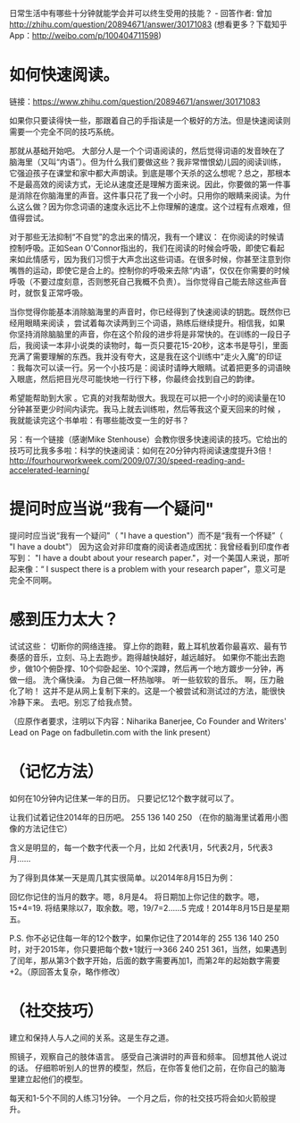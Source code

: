 日常生活中有哪些十分钟就能学会并可以终生受用的技能？ - 回答作者: 曾加 http://zhihu.com/question/20894671/answer/30171083 (想看更多？下载知乎 App：http://weibo.com/p/100404711598)

# 如何快速阅读。

链接：https://www.zhihu.com/question/20894671/answer/30171083

如果你只要读得快一些，那跟着自己的手指读是一个极好的方法。但是快速阅读则需要一个完全不同的技巧系统。

那就从基础开始吧。
大部分人是一个个词语阅读的，然后觉得词语的发音映在了脑海里（又叫“内语”）。但为什么我们要做这些？我非常憎恨幼儿园的阅读训练，它强迫孩子在课堂和家中都大声朗读。到底是哪个天杀的这么想呢？总之，那根本不是最高效的阅读方式，无论从速度还是理解方面来说。因此，你要做的第一件事是消除在你脑海里的声音。这件事只花了我一个小时。只用你的眼睛来阅读。为什么这么做？因为你念词语的速度永远比不上你理解的速度。这个过程有点艰难，但值得尝试。

对于那些无法抑制“不自觉”的念出来的情况，我有一个建议：
在你阅读的时候请控制呼吸。正如Sean O'Connor指出的，我们在阅读的时候会呼吸，即使它看起来如此情感亏，因为我们习惯于大声念出这些词语。在很多时候，你甚至注意到你嘴唇的运动，即使它是合上的。控制你的呼吸来去除“内语”，仅仅在你需要的时候呼吸（不要过度刻意，否则憋死自己我概不负责）。当你觉得自己能去除这些声音时，就恢复正常呼吸。

当你觉得你能基本消除脑海里的声音时，你已经得到了快速阅读的钥匙。既然你已经用眼睛来阅读 ，尝试着每次读两到三个词语，熟练后继续提升。相信我，如果你坚持消除脑脑里的声音，你在这个阶段的进步将是非常快的。在训练的一段日子后，我阅读一本非小说类的读物时，每一页只要花15-20秒，这本书是导引，里面充满了需要理解的东西。我并没有夸大，这是我在这个训练中“走火入魔”的印证 ：我每次可以读一行。另一个小技巧是：阅读时请睁大眼睛。试着把更多的词语映入眼底，然后把目光尽可能快地一行行下移，你最终会找到自己的韵律。

希望能帮助到大家 。它真的对我帮助很大。我现在可以把一个小时的阅读量在10分钟甚至更少时间内读完。我马上就去训练啦，然后等我这个夏天回来的时候 ，我就能读完这个书单啦：有哪些能改变一生的好书？

另：有一个链接（感谢Mike Stenhouse）会教你很多快速阅读的技巧。它给出的技巧可比我多多啦：科学的快速阅读：如何在20分钟内将阅读速度提升3倍！
http://fourhourworkweek.com/2009/07/30/speed-reading-and-accelerated-learning/

# 提问时应当说“我有一个疑问"
提问时应当说“我有一个疑问"（ "I have a question"）而不是“我有一个怀疑”（ "I have a doubt"）
因为这会对非印度裔的阅读者造成困扰：我曾经看到印度作者写到： "I have a doubt about your research paper."，对一个美国人来说，那听起来像：“ I suspect there is a problem with your research paper”，意义可是完全不同啊。


# 感到压力太大？
试试这些：
切断你的网络连接。
穿上你的跑鞋，戴上耳机放着你最喜欢、最有节奏感的音乐，立刻、马上去跑步。跑得越快越好，越远越好。
如果你不能出去跑步，做10个俯卧撑、10个仰卧起坐、10个深蹲，然后再一个地方踱步一分钟，再做一组。
洗个痛快澡。
为自己做一杯热咖啡。
听一些软软的音乐。
啊，压力融化了哟！
这并不是从网上复制下来的。这是一个被尝试和测试过的方法，能很快冷静下来。
去吧。别忘了给我点赞。

（应原作者要求，注明以下内容：Niharika Banerjee, Co Founder and Writers' Lead on Page on fadbulletin.com with the link present）


# （记忆方法）
如何在10分钟内记住某一年的日历。
只要记忆12个数字就可以了。

让我们试着记住2014年的日历吧。
255 136 140 250
（在你的脑海里试着用小图像的方法记住它）

含义是明显的，每一个数字代表一个月，比如 2代表1月，5代表2月，5代表3月……

为了得到具体某一天是周几其实很简单。以2014年8月15日为例：

回忆你记住的当月的数字。嗯，8月是4。
将日期加上你记住的数字。嗯，15+4=19.
将结果除以7，取余数。嗯，19/7=2……5
完成！2014年8月15日是星期五。

P.S. 你不必记住每一年的12个数字，如果你记住了2014年的 255 136 140 250时，对于2015年，你只要把每个数+1就行—>366 240 251 361，当然，如果遇到了闰年，那从第3个数字开始，后面的数字需要再加1，而第2年的起始数字需要+2。（原回答太复杂，略作修改）

# （社交技巧）
建立和保持人与人之间的关系。这是生存之道。

照镜子，观察自己的肢体语言。
感受自己演讲时的声音和频率。
回想其他人说过的话。
仔细聆听别人的世界的模型，然后，在你答复他们之前，在你自己的脑海里建立起他们的模型。

每天和1-5个不同的人练习1分钟。
一个月之后，你的社交技巧将会如火箭般提升。

